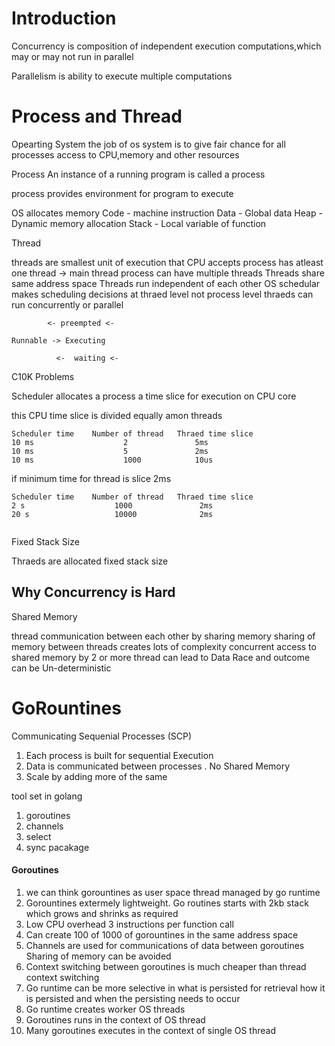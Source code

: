 # Introduction

Concurrency is composition of independent execution computations,which may or may not run in parallel

Parallelism is ability to execute multiple computations 


# Process and Thread

Opearting System
the job of os system is to give fair chance for all processes access to CPU,memory and other resources

Process
An instance of a running program is called a process

process provides environment for program to execute 

OS allocates memory 
Code - machine instruction
Data - Global data
Heap - Dynamic memory allocation
Stack - Local variable of function

Thread

threads are smallest unit of execution that CPU accepts
process has atleast one thread -> main thread
process can have multiple threads
Threads share same address space
Threads run independent of each other
OS schedular makes scheduling decisions at thraed level not process level
thraeds can run concurrently or parallel

```
        <- preempted <-

Runnable -> Executing  

          <-  waiting <-

```
C10K Problems

Scheduler allocates a process a time slice for execution on CPU core

this CPU time slice is divided equally amon threads

```
Scheduler time    Number of thread   Thraed time slice
10 ms                    2               5ms
10 ms                    5               2ms
10 ms                    1000            10us

```

if minimum time for thread is slice 2ms

```
Scheduler time    Number of thread   Thraed time slice
2 s                    1000               2ms
20 s                   10000              2ms


```
Fixed Stack Size

Thraeds are allocated fixed stack size 

## Why Concurrency is Hard

Shared Memory

thread communication between each other by sharing memory
sharing of memory between threads creates lots of complexity 
concurrent access to shared memory by 2 or more thread can lead to Data Race and outcome can be Un-deterministic

# GoRountines


Communicating Sequenial Processes (SCP)

1) Each process is built for sequential Execution
2) Data is communicated between processes . No Shared Memory
3) Scale by adding more of the same

tool set in golang
1) goroutines
2) channels
3) select
4) sync pacakage

#### Goroutines
1) we can think gorountines as user space thread managed by go runtime
2) Gorountines extermely lightweight. Go routines starts with 2kb stack
which grows and shrinks as required
3) Low CPU overhead 3 instructions per function call
4) Can create 100 of 1000 of gorountines in the same address space
5) Channels are used for communications of data between goroutines 
Sharing of memory can be avoided
6) Context switching between goroutines is much cheaper than thread context switching
7) Go runtime can be more selective in what is persisted for retrieval
how it is persisted and when the persisting needs to occur
8) Go runtime creates worker OS threads 
9) Goroutines runs in the context of OS thread
10) Many goroutines executes in the context of single OS thread
